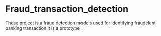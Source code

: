 # Fraud_transaction_detection
These project is a fraud detection models used for identifying fraudelent banking transaction it is a prototype .
